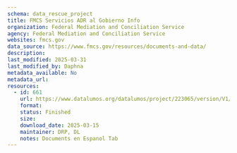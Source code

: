 ```yaml
---
schema: data_rescue_project 
title: FMCS Servicios ADR al Gobierno Info
organization: Federal Mediation and Conciliation Service
agency: Federal Mediation and Conciliation Service
websites: fmcs.gov
data_source: https://www.fmcs.gov/resources/documents-and-data/
description: 
last_modified: 2025-03-31
last_modified_by: Daphna
metadata_available: No
metadata_url: 
resources:
  - id: 661
    url: https://www.datalumos.org/datalumos/project/223065/version/V1/view
    format: 
    status: Finished
    size: 
    download_date: 2025-03-15
    maintainer: DRP, DL
    notes: Documents en Espanol Tab
---
```

